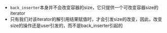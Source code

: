 * `back_inserter`本身并不会改变容器的size，它只提供一个可改变容器size的iterator
* 只有我们对该iterator的解引用结果赋值时，才会引发size的改变，因此，改变size的操作还是user引发的，而不是back_inserter引起的
